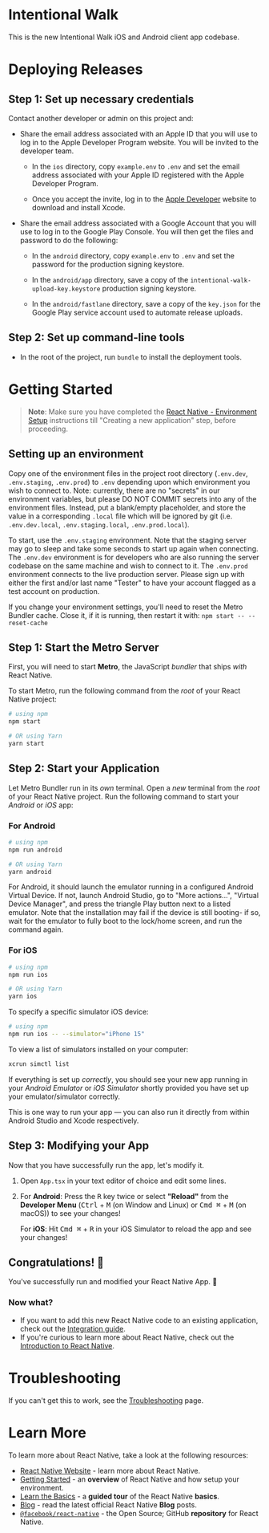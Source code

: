 # Intentional Walk

This is the new Intentional Walk iOS and Android client app codebase.

# Deploying Releases

## Step 1: Set up necessary credentials

Contact another developer or admin on this project and:

- Share the email address associated with an Apple ID that you will use to log in to the Apple Developer Program website. You will be invited to the developer team.

  - In the `ios` directory, copy `example.env` to `.env` and set the email address associated with your Apple ID registered with the Apple Developer Program.

  - Once you accept the invite, log in to the [Apple Developer](https://developer.apple.com/) website to download and install Xcode.

- Share the email address associated with a Google Account that you will use to log in to the Google Play Console. You will then get the files and password to do the following:

  - In the `android` directory, copy `example.env` to `.env` and set the password for the production signing keystore.

  - In the `android/app` directory, save a copy of the `intentional-walk-upload-key.keystore` production signing keystore.

  - In the `android/fastlane` directory, save a copy of the `key.json` for the Google Play service account used to automate release uploads.

## Step 2: Set up command-line tools

- In the root of the project, run `bundle` to install the deployment tools.

# Getting Started

> **Note**: Make sure you have completed the [React Native - Environment Setup](https://reactnative.dev/docs/environment-setup) instructions till "Creating a new application" step, before proceeding.

## Setting up an environment

Copy one of the environment files in the project root directory (`.env.dev`, `.env.staging`, `.env.prod`) to `.env` depending upon which environment you wish to connect to. Note: currently, there are no "secrets" in our environment variables, but please DO NOT COMMIT secrets into any of the environment files. Instead, put a blank/empty placeholder, and store the value in a corresponding `.local` file which will be ignored by git (i.e. `.env.dev.local`, `.env.staging.local`, `.env.prod.local`).

To start, use the `.env.staging` environment. Note that the staging server may go to sleep and take
some seconds to start up again when connecting. The `.env.dev` environment is for developers who
are also running the server codebase on the same machine and wish to connect to it. The
`.env.prod` environment connects to the live production server. Please sign up with either the
first and/or last name "Tester" to have your account flagged as a test account on production.

If you change your environment settings, you'll need to reset the Metro Bundler cache. Close it, if
it is running, then restart it with: `npm start -- --reset-cache`

## Step 1: Start the Metro Server

First, you will need to start **Metro**, the JavaScript _bundler_ that ships _with_ React Native.

To start Metro, run the following command from the _root_ of your React Native project:

```bash
# using npm
npm start

# OR using Yarn
yarn start
```

## Step 2: Start your Application

Let Metro Bundler run in its _own_ terminal. Open a _new_ terminal from the _root_ of your React Native project. Run the following command to start your _Android_ or _iOS_ app:

### For Android

```bash
# using npm
npm run android

# OR using Yarn
yarn android
```

For Android, it should launch the emulator running in a configured Android Virtual Device. If not,
launch Android Studio, go to "More actions...", "Virtual Device Manager", and press the triangle
Play button next to a listed emulator. Note that the installation may fail if the device is still booting- if so, wait for the emulator to fully boot to the lock/home screen, and run the command again.

### For iOS

```bash
# using npm
npm run ios

# OR using Yarn
yarn ios
```

To specify a specific simulator iOS device:

```bash
# using npm
npm run ios -- --simulator="iPhone 15"
```

To view a list of simulators installed on your computer:

```bash
xcrun simctl list
```

If everything is set up _correctly_, you should see your new app running in your _Android Emulator_ or _iOS Simulator_ shortly provided you have set up your emulator/simulator correctly.

This is one way to run your app — you can also run it directly from within Android Studio and Xcode respectively.

## Step 3: Modifying your App

Now that you have successfully run the app, let's modify it.

1. Open `App.tsx` in your text editor of choice and edit some lines.
2. For **Android**: Press the <kbd>R</kbd> key twice or select **"Reload"** from the **Developer Menu** (<kbd>Ctrl</kbd> + <kbd>M</kbd> (on Window and Linux) or <kbd>Cmd ⌘</kbd> + <kbd>M</kbd> (on macOS)) to see your changes!

   For **iOS**: Hit <kbd>Cmd ⌘</kbd> + <kbd>R</kbd> in your iOS Simulator to reload the app and see your changes!

## Congratulations! :tada:

You've successfully run and modified your React Native App. :partying_face:

### Now what?

- If you want to add this new React Native code to an existing application, check out the [Integration guide](https://reactnative.dev/docs/integration-with-existing-apps).
- If you're curious to learn more about React Native, check out the [Introduction to React Native](https://reactnative.dev/docs/getting-started).

# Troubleshooting

If you can't get this to work, see the [Troubleshooting](https://reactnative.dev/docs/troubleshooting) page.

# Learn More

To learn more about React Native, take a look at the following resources:

- [React Native Website](https://reactnative.dev) - learn more about React Native.
- [Getting Started](https://reactnative.dev/docs/environment-setup) - an **overview** of React Native and how setup your environment.
- [Learn the Basics](https://reactnative.dev/docs/getting-started) - a **guided tour** of the React Native **basics**.
- [Blog](https://reactnative.dev/blog) - read the latest official React Native **Blog** posts.
- [`@facebook/react-native`](https://github.com/facebook/react-native) - the Open Source; GitHub **repository** for React Native.
